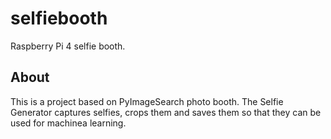 # selfiebooth
Raspberry Pi 4 selfie booth.

## About
This is a project based on PyImageSearch photo booth. The Selfie Generator captures selfies, crops them and saves them so that they can be used for machinea learning.